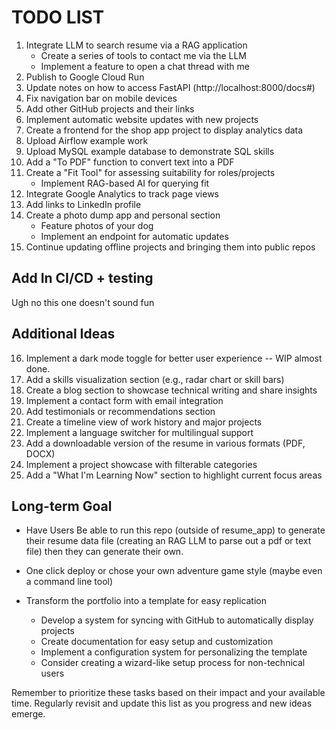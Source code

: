# TODO LIST

1. Integrate LLM to search resume via a RAG application
   - Create a series of tools to contact me via the LLM
   - Implement a feature to open a chat thread with me
2. Publish to Google Cloud Run
3. Update notes on how to access FastAPI (http://localhost:8000/docs#)
4. Fix navigation bar on mobile devices
5. Add other GitHub projects and their links
6. Implement automatic website updates with new projects
7. Create a frontend for the shop app project to display analytics data
8. Upload Airflow example work
9. Upload MySQL example database to demonstrate SQL skills
10. Add a "To PDF" function to convert text into a PDF
11. Create a "Fit Tool" for assessing suitability for roles/projects
    - Implement RAG-based AI for querying fit
12. Integrate Google Analytics to track page views
13. Add links to LinkedIn profile
14. Create a photo dump app and personal section
    - Feature photos of your dog
    - Implement an endpoint for automatic updates
15. Continue updating offline projects and bringing them into public repos

## Add In CI/CD + testing
Ugh no this one doesn't sound fun

## Additional Ideas

16. Implement a dark mode toggle for better user experience -- WIP almost done.
17. Add a skills visualization section (e.g., radar chart or skill bars)
18. Create a blog section to showcase technical writing and share insights
19. Implement a contact form with email integration
20. Add testimonials or recommendations section
21. Create a timeline view of work history and major projects
22. Implement a language switcher for multilingual support
23. Add a downloadable version of the resume in various formats (PDF, DOCX)
24. Implement a project showcase with filterable categories
25. Add a "What I'm Learning Now" section to highlight current focus areas

## Long-term Goal

- Have Users Be able to run this repo (outside of resume_app) to generate their resume data file (creating an RAG LLM to parse out a pdf or text file) then they can generate their own. 
- One click deploy or chose your own adventure game style (maybe even a command line tool) 

- Transform the portfolio into a template for easy replication
  - Develop a system for syncing with GitHub to automatically display projects
  - Create documentation for easy setup and customization
  - Implement a configuration system for personalizing the template
  - Consider creating a wizard-like setup process for non-technical users

Remember to prioritize these tasks based on their impact and your available time. Regularly revisit and update this list as you progress and new ideas emerge.
